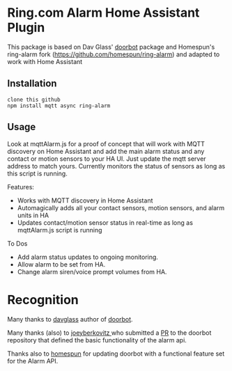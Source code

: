 Ring.com Alarm Home Assistant Plugin
=====================
This package is based on Dav Glass' [doorbot](https://github.com/davglass/doorbot) package and Homespun's ring-alarm fork (https://github.com/homespun/ring-alarm) and adapted to work with Home Assistant

Installation
------------

    clone this github
    npm install mqtt async ring-alarm

Usage
-----

Look at mqttAlarm.js for a proof of concept that will work with MQTT discovery on Home Assistant and add the main alarm status and any contact or motion sensors to your HA UI.  Just update the mqtt server address to match yours.  Currently monitors the status of sensors as long as this script is running.

Features:
* Works with MQTT discovery in Home Assistant
* Automagically adds all your contact sensors, motion sensors, and alarm units in HA
* Updates contact/motion sensor status in real-time as long as mqttAlarm.js script is running

To Dos
* Add alarm status updates to ongoing monitoring.
* Allow alarm to be set from HA.
* Change alarm siren/voice prompt volumes from HA.
    
# Recognition
Many thanks to [davglass](https://github.com/davglass) author of
[doorbot](https://github.com/davglass/doorbot).

Many thanks (also) to [joeyberkovitz ](https://github.com/joeyberkovitz) who submitted a
[PR](https://github.com/davglass/doorbot/pull/27) to the doorbot repository that defined the basic functionality of the alarm api.

Thanks also to [homespun](https://github.com/homespun) for updating doorbot with a functional feature set for the Alarm API.
